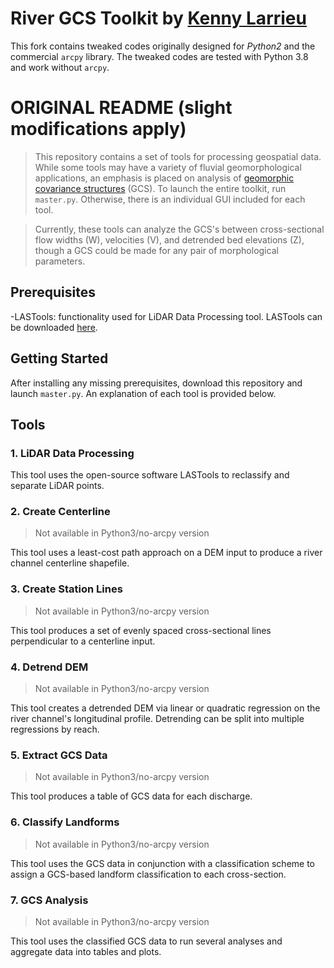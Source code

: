 # River GCS Toolkit by [Kenny Larrieu](https://github.com/klarrieu)

This fork contains tweaked codes originally designed for *Python2* and the commercial ``arcpy`` library. The tweaked codes are tested with Python 3.8 and work without ``arcpy``.

# ORIGINAL README (slight modifications apply)

> This repository contains a set of tools for processing geospatial data. While some tools may have a variety of fluvial geomorphological applications, an emphasis is placed on analysis of [geomorphic covariance structures](http://pasternack.ucdavis.edu/research/projects/geomorphic-covariance-structures/) (GCS). To launch the entire toolkit, run `master.py`. Otherwise, there is an individual GUI included for each tool.

> Currently, these tools can analyze the GCS's between cross-sectional flow widths (W), velocities (V), and detrended bed elevations (Z), though a GCS could be made for any pair of morphological parameters.

## Prerequisites


-LASTools: functionality used for LiDAR Data Processing tool. LASTools can be downloaded [here](https://rapidlasso.com/lastools/).

## Getting Started

After installing any missing prerequisites, download this repository and launch `master.py`. An explanation of each tool is provided below.


## Tools

### 1. LiDAR Data Processing

This tool uses the open-source software LASTools to reclassify and separate LiDAR points.

### 2. Create Centerline

> Not available in Python3/no-arcpy version

This tool uses a least-cost path approach on a DEM input to produce a river channel centerline shapefile.

### 3. Create Station Lines

> Not available in Python3/no-arcpy version

This tool produces a set of evenly spaced cross-sectional lines perpendicular to a centerline input.

### 4. Detrend DEM

> Not available in Python3/no-arcpy version

This tool creates a detrended DEM via linear or quadratic regression on the river channel's longitudinal profile. Detrending can be split into multiple regressions by reach.

### 5. Extract GCS Data

> Not available in Python3/no-arcpy version

This tool produces a table of GCS data for each discharge.

### 6. Classify Landforms

> Not available in Python3/no-arcpy version

This tool uses the GCS data in conjunction with a classification scheme to assign a GCS-based landform classification to each cross-section.

### 7. GCS Analysis

> Not available in Python3/no-arcpy version

This tool uses the classified GCS data to run several analyses and aggregate data into tables and plots.
